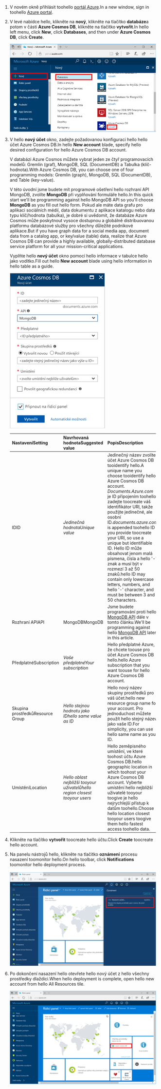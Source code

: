 1. <span data-ttu-id="7ca77-101">V novém okně přihlásit toohello [portál Azure](https://portal.azure.com/).</span><span class="sxs-lookup"><span data-stu-id="7ca77-101">In a new window, sign in toohello [Azure portal](https://portal.azure.com/).</span></span>
2. <span data-ttu-id="7ca77-102">V levé nabídce hello, klikněte na **nový**, klikněte na tlačítko **databáze**a potom v části **Azure Cosmos DB**, klikněte na tlačítko **vytvořit**.</span><span class="sxs-lookup"><span data-stu-id="7ca77-102">In hello left menu, click **New**, click **Databases**, and then under **Azure Cosmos DB**, click **Create**.</span></span>
   
   ![Snímek obrazovky portálu Azure, zvýraznění více služeb a Azure Cosmos DB hello](./media/cosmos-db-create-dbaccount-mongodb/create-nosql-db-databases-json-tutorial-1.png)

3. <span data-ttu-id="7ca77-104">V hello **nový účet** okno, zadejte požadovanou konfiguraci hello hello účet Azure Cosmos DB.</span><span class="sxs-lookup"><span data-stu-id="7ca77-104">In hello **New account** blade, specify hello desired configuration for hello Azure Cosmos DB account.</span></span> 

    <span data-ttu-id="7ca77-105">V databázi Azure Cosmos můžete vybrat jeden ze čtyř programovacích modelů: Gremlin (graf), MongoDB, SQL (DocumentDB) a Tabulka (klíč-hodnota).</span><span class="sxs-lookup"><span data-stu-id="7ca77-105">With Azure Cosmos DB, you can choose one of four programming models: Gremlin (graph), MongoDB, SQL (DocumentDB), and Table (key-value).</span></span> 
       
    <span data-ttu-id="7ca77-106">V této úvodní jsme budete mít programové ošetření hello rozhraní API MongoDB, zvolíte **MongoDB** při vyplňování formuláře hello.</span><span class="sxs-lookup"><span data-stu-id="7ca77-106">In this quick start we'll be programming against hello MongoDB API so you'll choose **MongoDB** as you fill out hello form.</span></span> <span data-ttu-id="7ca77-107">Pokud ale máte data grafu pro aplikaci sociálních médií, data dokumentu z aplikace katalogu nebo data typu klíč/hodnota (tabulka), je dobré si uvědomit, že databáze Azure Cosmos může poskytnout vysoce dostupnou a globálně distribuovanou platformu databázové služby pro všechny důležité podnikové aplikace.</span><span class="sxs-lookup"><span data-stu-id="7ca77-107">But if you have graph data for a social media app, document data from a catalog app, or key/value (table) data, realize that Azure Cosmos DB can provide a highly available, globally-distributed database service platform for all your mission-critical applications.</span></span>

    <span data-ttu-id="7ca77-108">Vyplňte hello **nový účet** okno pomocí hello informace v tabulce hello jako vodítko.</span><span class="sxs-lookup"><span data-stu-id="7ca77-108">Fill out hello **New account** blade using hello information in hello table as a guide.</span></span>
 
    ![Snímek obrazovky okna Nový Azure DB Cosmos hello](./media/cosmos-db-create-dbaccount-mongodb/create-nosql-db-databases-json-tutorial-2.png)
   
    <span data-ttu-id="7ca77-110">Nastavení</span><span class="sxs-lookup"><span data-stu-id="7ca77-110">Setting</span></span>|<span data-ttu-id="7ca77-111">Navrhovaná hodnota</span><span class="sxs-lookup"><span data-stu-id="7ca77-111">Suggested value</span></span>|<span data-ttu-id="7ca77-112">Popis</span><span class="sxs-lookup"><span data-stu-id="7ca77-112">Description</span></span>
    ---|---|---
    <span data-ttu-id="7ca77-113">ID</span><span class="sxs-lookup"><span data-stu-id="7ca77-113">ID</span></span>|<span data-ttu-id="7ca77-114">*Jedinečná hodnota*</span><span class="sxs-lookup"><span data-stu-id="7ca77-114">*Unique value*</span></span>|<span data-ttu-id="7ca77-115">Jedinečný název zvolíte účet Azure Cosmos DB tooidentify hello.</span><span class="sxs-lookup"><span data-stu-id="7ca77-115">A unique name you choose tooidentify hello Azure Cosmos DB account.</span></span> <span data-ttu-id="7ca77-116">*Documents.Azure.com* je ID připojením toohello zadejte toocreate váš identifikátor URI, takže použijte jedinečné, ale osobní ID.</span><span class="sxs-lookup"><span data-stu-id="7ca77-116">*documents.azure.com* is appended toohello ID you provide toocreate your URI, so use a unique but identifiable ID.</span></span> <span data-ttu-id="7ca77-117">Hello ID může obsahovat jenom malá písmena, čísla a hello '-' znak a musí být v rozmezí 3 až 50 znaků.</span><span class="sxs-lookup"><span data-stu-id="7ca77-117">hello ID may contain only lowercase letters, numbers, and hello '-' character, and must be between 3 and 50 characters.</span></span>
    <span data-ttu-id="7ca77-118">Rozhraní API</span><span class="sxs-lookup"><span data-stu-id="7ca77-118">API</span></span>|<span data-ttu-id="7ca77-119">MongoDB</span><span class="sxs-lookup"><span data-stu-id="7ca77-119">MongoDB</span></span>|<span data-ttu-id="7ca77-120">Jsme budete programování proti hello [MongoDB API](../articles/documentdb/documentdb-protocol-mongodb.md) dále v tomto článku.</span><span class="sxs-lookup"><span data-stu-id="7ca77-120">We'll be programming against hello [MongoDB API](../articles/documentdb/documentdb-protocol-mongodb.md) later in this article.</span></span>|
    <span data-ttu-id="7ca77-121">Předplatné</span><span class="sxs-lookup"><span data-stu-id="7ca77-121">Subscription</span></span>|<span data-ttu-id="7ca77-122">*Vaše předplatné*</span><span class="sxs-lookup"><span data-stu-id="7ca77-122">*Your subscription*</span></span>|<span data-ttu-id="7ca77-123">Hello předplatné Azure, že chcete toouse pro účet Azure Cosmos DB hello.</span><span class="sxs-lookup"><span data-stu-id="7ca77-123">hello Azure subscription that you want toouse for hello Azure Cosmos DB account.</span></span> 
    <span data-ttu-id="7ca77-124">Skupina prostředků</span><span class="sxs-lookup"><span data-stu-id="7ca77-124">Resource Group</span></span>|<span data-ttu-id="7ca77-125">*Hello stejnou hodnotu jako ID*</span><span class="sxs-lookup"><span data-stu-id="7ca77-125">*hello same value as ID*</span></span>|<span data-ttu-id="7ca77-126">Hello nový název skupiny prostředků pro váš účet.</span><span class="sxs-lookup"><span data-stu-id="7ca77-126">hello new resource group name for your account.</span></span> <span data-ttu-id="7ca77-127">Pro jednoduchost můžete použít hello stejný název jako vaše ID.</span><span class="sxs-lookup"><span data-stu-id="7ca77-127">For simplicity, you can use hello same name as your ID.</span></span> 
    <span data-ttu-id="7ca77-128">Umístění</span><span class="sxs-lookup"><span data-stu-id="7ca77-128">Location</span></span>|<span data-ttu-id="7ca77-129">*Hello oblast nejbližší tooyour uživatelů*</span><span class="sxs-lookup"><span data-stu-id="7ca77-129">*hello region closest tooyour users*</span></span>|<span data-ttu-id="7ca77-130">Hello zeměpisného umístění, ve které toohost účtu Azure Cosmos DB.</span><span class="sxs-lookup"><span data-stu-id="7ca77-130">hello geographic location in which toohost your Azure Cosmos DB account.</span></span> <span data-ttu-id="7ca77-131">Vyberte umístění hello nejbližší uživatelé tooyour toogive je hello nejrychlejší přístup k datům toohello.</span><span class="sxs-lookup"><span data-stu-id="7ca77-131">Choose hello location closest tooyour users toogive them hello fastest access toohello data.</span></span>

4. <span data-ttu-id="7ca77-132">Klikněte na tlačítko **vytvořit** toocreate hello účtu.</span><span class="sxs-lookup"><span data-stu-id="7ca77-132">Click **Create** toocreate hello account.</span></span>
5. <span data-ttu-id="7ca77-133">Na panelu nástrojů hello, klikněte na tlačítko **oznámení** procesu nasazení toomonitor hello.</span><span class="sxs-lookup"><span data-stu-id="7ca77-133">On hello toolbar, click **Notifications** toomonitor hello deployment process.</span></span>

    ![Oznámení o zahájení nasazení](./media/cosmos-db-create-dbaccount-mongodb/azure-documentdb-nosql-notification.png)

6.  <span data-ttu-id="7ca77-135">Po dokončení nasazení hello otevřete hello nový účet z hello všechny prostředky dlaždici.</span><span class="sxs-lookup"><span data-stu-id="7ca77-135">When hello deployment is complete, open hello new account from hello All Resources tile.</span></span> 

    ![Účet DocumentDB na hello dlaždici všechny prostředky](./media/cosmos-db-create-dbaccount-mongodb/azure-documentdb-all-resources.png)
